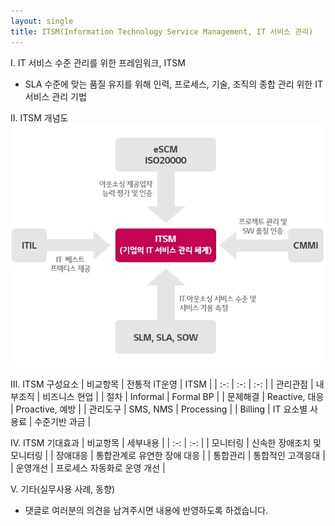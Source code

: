 ```yaml
---
layout: single
title: ITSM(Information Technology Service Management, IT 서비스 관리)
---
```

I. IT 서비스 수준 관리를 위한 프레임워크, ITSM
 - SLA 수준에 맞는 품질 유지를 위해 인력, 프로세스, 기술, 조직의 종합 관리 위한 IT 서비스 관리 기법

II. ITSM 개념도
![샘플이미지](/assets/2023-11-10-ITSM01.webp "출처:https://itwiki.kr/w/ITSM")

III. ITSM 구성요소
| 비교항목 | 전통적 IT운영 | ITSM |
| :-: | :-: | :-: |
| 관리관점 | 내부조직 | 비즈니스 현업 |
| 절차 | Informal | Formal BP |
| 문제해결 | Reactive, 대응 | Proactive, 예방 |
| 관리도구 | SMS, NMS | Processing |
| Billing | IT 요소별 사용료 | 수준기반 과금 |

IV. ITSM 기대효과
| 비교항목 | 세부내용 |
| :-: | :-: |
| 모니터링 | 신속한 장애조치 및 모니터링 |
| 장애대응 | 통합관계로 유연한 장애 대응 |
| 통합관리 | 통합적인 고객응대 |
| 운영개선 | 프로세스 자동화로 운영 개선 |

V. 기타(실무사용 사례, 동향)
 - 댓글로 여러분의 의견을 남겨주시면 내용에 반영하도록 하겠습니다.
  <!-- <table>
  <thead>
    <tr>
      <th style="text-align: center">이미지</th>
      <th style="text-align: center">활용</th>
      <th style="text-align: center">삼담표</th>
    </tr>
  </thead>
  <tbody>
    <tr>
      <td colspan="2" style="text-align: center">가나다라마바사가나다라마바사가나다라마바사</td>
      <td style="text-align: center">가나다라마바사가나다라마바사가나다라마바사</td>
    </tr>
    <tr>
      <td rowspan="2" style="text-align: center">가나다라마바사</td>
      <td style="text-align: center">가나다라마바사</td>
      <td style="text-align: center">가나다라마바사</td>
    </tr>
    <tr>
      <td style="text-align: center">가나다라마바사</td>
      <td style="text-align: center">가나다라마바사</td>
    </tr>
  </tbody>
</table> -->

